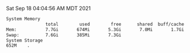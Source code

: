 Sat Sep 18 04:04:56 AM MDT 2021
```bash
System Memory
               total        used        free      shared  buff/cache   available
Mem:           7.7Gi       674Mi       5.3Gi       7.0Mi       1.7Gi       6.7Gi
Swap:          7.6Gi       385Mi       7.3Gi
System Storage
652M	.
```
```bash
